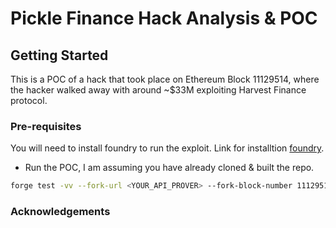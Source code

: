 # Pickle Finance Hack Analysis & POC 

## Getting Started

This is a POC of a hack that took place on Ethereum Block 11129514, where the hacker walked away with around ~$33M exploiting Harvest Finance protocol.

### Pre-requisites

You will need to install foundry to run the exploit. Link for installtion [foundry](https://github.com/foundry-rs/foundry).


- Run the POC, I am assuming you have already cloned & built the repo.
```sh
forge test -vv --fork-url <YOUR_API_PROVER> --fork-block-number 11129513 -m harvest
```

### Acknowledgements